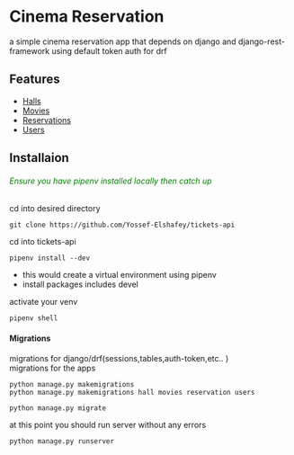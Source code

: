 # Cinema Reservation

a simple cinema reservation app that depends on django and django-rest-framework using default token auth for drf

## Features

- [Halls](#hall-section)
- [Movies](#movie-section)
- [Reservations](#movie-section)
- [Users](#User-section)

## Installaion

<h6 style="color:green">Ensure you have pipenv installed locally then catch up</h6>

cd into desired directory

```
git clone https://github.com/Yossef-Elshafey/tickets-api
```

cd into tickets-api

```
pipenv install --dev
```

- this would create a virtual environment using pipenv
- install packages includes devel

activate your venv

```
pipenv shell
```

#### Migrations

migrations for django/drf(sessions,tables,auth-token,etc.. ) \
migrations for the apps

```
python manage.py makemigrations
python manage.py makemigrations hall movies reservation users
```

```
python manage.py migrate
```

at this point you should run server without any errors

```
python manage.py runserver
```
